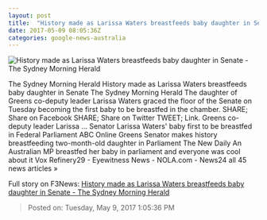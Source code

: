 ```yaml
---
layout: post
title:  "History made as Larissa Waters breastfeeds baby daughter in Senate - The Sydney Morning Herald"
date: 2017-05-09 08:05:36Z
categories: google-news-australia
---
```


![History made as Larissa Waters breastfeeds baby daughter in Senate - The Sydney Morning Herald](http://www.smh.com.au/content/dam/images/g/w/0/x/s/f/image.related.articleLeadwide.620x349.gw0xw9.png/1494320225795.jpg)

The Sydney Morning Herald History made as Larissa Waters breastfeeds baby daughter in Senate The Sydney Morning Herald The daughter of Greens co-deputy leader Larissa Waters graced the floor of the Senate on Tuesday becoming the first baby to be breastfed in the chamber. SHARE; Share on Facebook SHARE; Share on Twitter TWEET; Link. Greens co-deputy leader Larissa ... Senator Larissa Waters' baby first to be breastfed in Federal Parliament ABC Online Greens Senator makes history breastfeeding two-month-old daughter in Parliament The New Daily An Australian MP breastfed her baby in parliament and everyone was cool about it Vox Refinery29 - Eyewitness News - NOLA.com - News24 all 45 news articles »


Full story on F3News: [History made as Larissa Waters breastfeeds baby daughter in Senate - The Sydney Morning Herald](http://www.f3nws.com/n/bFeFd)

> Posted on: Tuesday, May 9, 2017 1:05:36 PM
